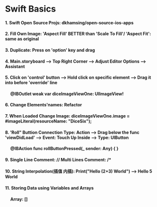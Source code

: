 # Swift Basics

#### 1. Swift Open Source Projs: dkhamsing/open-source-ios-apps
#### 2. Fill Own Image: 'Aspect Fill' BETTER than 'Scale To Fill'/ 'Aspect Fit': same as original
#### 3. Duplicate: Press on 'option' key and drag
#### 4. Main.storyboard --> Top Right Corner --> Adjust Editor Options --> Assistant
#### 5. Click on 'control' button --> Hold click on specific element --> Drag it into before 'override' line
#### &emsp; @IBOutlet weak var diceImageViewOne: UIImageView!
#### 6. Change Elements'names: Refactor
#### 7. When Loaded Change Image:  diceImageViewOne.image = #imageLiteral(resourceName: "DiceSix");
#### 8. 'Roll" Buttion Connection Type: Action --> Drag below the func 'viewDidLoad' --> Event: Touch Up Inside --> Type: UIButton
#### &emsp; @IBAction func rollButtonPressed(_ sender: Any) { }
#### 9. Single Line Comment: //    Multi Lines Comment: /* 
#### 10. String Interpolation(插值 内插): Print("Hello \(2+3) World") --> Hello 5 World
#### 11. Storing Data using Variables and Arrays
#### &emsp; Array: [] 


